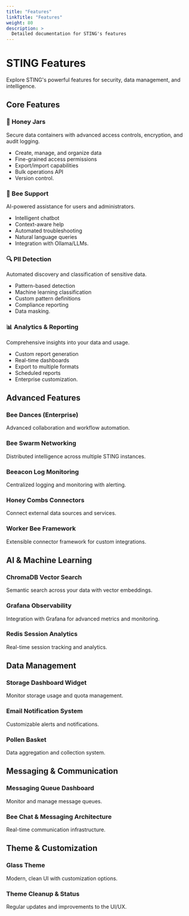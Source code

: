 ```yaml
---
title: "Features"
linkTitle: "Features"
weight: 80
description: >
  Detailed documentation for STING's features
---
```


# STING Features

Explore STING's powerful features for security, data management, and intelligence.

## Core Features

### 🍯 Honey Jars
Secure data containers with advanced access controls, encryption, and audit logging.

- Create, manage, and organize data
- Fine-grained access permissions
- Export/import capabilities
- Bulk operations API
- Version control.

### 🐝 Bee Support
AI-powered assistance for users and administrators.

- Intelligent chatbot
- Context-aware help
- Automated troubleshooting
- Natural language queries
- Integration with Ollama/LLMs.

### 🔍 PII Detection
Automated discovery and classification of sensitive data.

- Pattern-based detection
- Machine learning classification
- Custom pattern definitions
- Compliance reporting
- Data masking.

### 📊 Analytics & Reporting
Comprehensive insights into your data and usage.

- Custom report generation
- Real-time dashboards
- Export to multiple formats
- Scheduled reports
- Enterprise customization.

## Advanced Features

### Bee Dances (Enterprise)
Advanced collaboration and workflow automation.

### Bee Swarm Networking
Distributed intelligence across multiple STING instances.

### Beeacon Log Monitoring
Centralized logging and monitoring with alerting.

### Honey Combs Connectors
Connect external data sources and services.

### Worker Bee Framework
Extensible connector framework for custom integrations.

## AI & Machine Learning

### ChromaDB Vector Search
Semantic search across your data with vector embeddings.

### Grafana Observability
Integration with Grafana for advanced metrics and monitoring.

### Redis Session Analytics
Real-time session tracking and analytics.

## Data Management

### Storage Dashboard Widget
Monitor storage usage and quota management.

### Email Notification System
Customizable alerts and notifications.

### Pollen Basket
Data aggregation and collection system.

## Messaging & Communication

### Messaging Queue Dashboard
Monitor and manage message queues.

### Bee Chat & Messaging Architecture
Real-time communication infrastructure.

## Theme & Customization

### Glass Theme
Modern, clean UI with customization options.

### Theme Cleanup & Status
Regular updates and improvements to the UI/UX.
